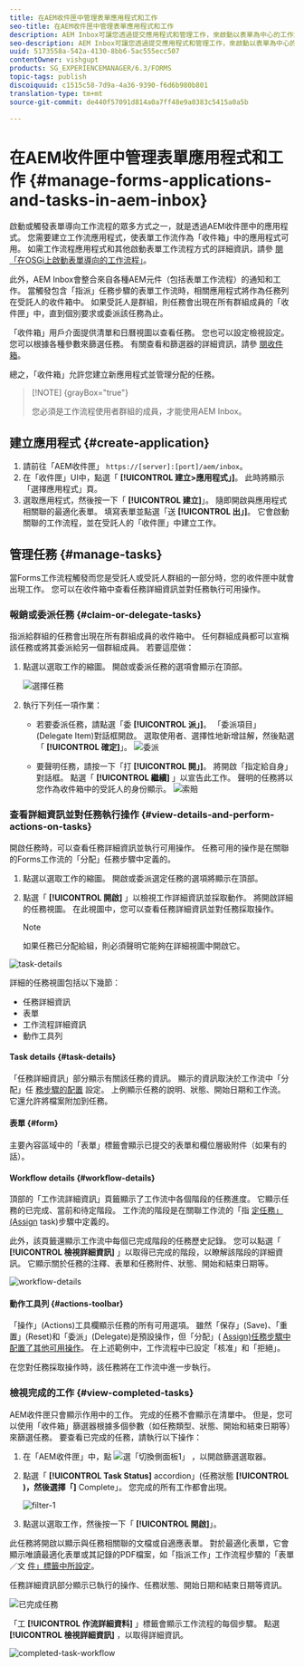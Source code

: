 ```yaml
---
title: 在AEM收件匣中管理表單應用程式和工作
seo-title: 在AEM收件匣中管理表單應用程式和工作
description: AEM Inbox可讓您透過提交應用程式和管理工作，來啟動以表單為中心的工作流程。
seo-description: AEM Inbox可讓您透過提交應用程式和管理工作，來啟動以表單為中心的工作流程。
uuid: 5173558a-542a-4130-8bb6-5ac555ecc507
contentOwner: vishgupt
products: SG_EXPERIENCEMANAGER/6.3/FORMS
topic-tags: publish
discoiquuid: c1515c58-7d9a-4a36-9390-f6d6b980b801
translation-type: tm+mt
source-git-commit: de440f57091d814a0a7ff48e9a0383c5415a0a5b

---
```



# 在AEM收件匣中管理表單應用程式和工作 {#manage-forms-applications-and-tasks-in-aem-inbox}

啟動或觸發表單導向工作流程的眾多方式之一，就是透過AEM收件匣中的應用程式。 您需要建立工作流應用程式，使表單工作流作為「收件箱」中的應用程式可用。 如需工作流程應用程式和其他啟動表單工作流程方式的詳細資訊，請參 [閱「在OSGi上啟動表單導向的工作流程」](/help/forms/using/aem-forms-workflow.md#launch)。

此外，AEM Inbox會整合來自各種AEM元件（包括表單工作流程）的通知和工作。 當觸發包含「指派」任務步驟的表單工作流時，相關應用程式將作為任務列在受託人的收件箱中。 如果受託人是群組，則任務會出現在所有群組成員的「收件匣」中，直到個別要求或委派該任務為止。

「收件箱」用戶介面提供清單和日曆視圖以查看任務。 您也可以設定檢視設定。 您可以根據各種參數來篩選任務。 有關查看和篩選器的詳細資訊，請參 [閱收件箱](/help/sites-authoring/inbox.md)。

總之，「收件箱」允許您建立新應用程式並管理分配的任務。

>[!NOTE] {grayBox=&quot;true&quot;}
>
>您必須是工作流程使用者群組的成員，才能使用AEM Inbox。

## 建立應用程式 {#create-application}

1. 請前往「AEM收件匣」 `https://[server]:[port]/aem/inbox`。
1. 在「收件匣」UI中，點選「 **[!UICONTROL 建立>應用程式」]**。 此時將顯示「選擇應用程式」頁。
1. 選取應用程式，然後按一下「 **[!UICONTROL 建立]**」。 隨即開啟與應用程式相關聯的最適化表單。 填寫表單並點選「送 **[!UICONTROL 出」]**。 它會啟動關聯的工作流程，並在受託人的「收件匣」中建立工作。

## 管理任務 {#manage-tasks}

當Forms工作流程觸發而您是受託人或受託人群組的一部分時，您的收件匣中就會出現工作。 您可以在收件箱中查看任務詳細資訊並對任務執行可用操作。

### 報銷或委派任務 {#claim-or-delegate-tasks}

指派給群組的任務會出現在所有群組成員的收件箱中。 任何群組成員都可以宣稱該任務或將其委派給另一個群組成員。 若要這麼做：

1. 點選以選取工作的縮圖。 開啟或委派任務的選項會顯示在頂部。

   ![選擇任務](assets/select-task.png)

1. 執行下列任一項作業：

   * 若要委派任務，請點選「委 **[!UICONTROL 派」]**。 「委派項目」(Delegate Item)對話框開啟。 選取使用者、選擇性地新增註解，然後點選「 **[!UICONTROL 確定]**」。
   ![委派](assets/delegate.png)

   * 要聲明任務，請按一下「打 **[!UICONTROL 開」]**。 將開啟「指定給自身」對話框。 點選「 **[!UICONTROL 繼續]** 」以宣告此工作。 聲明的任務將以您作為收件箱中的受託人的身份顯示。
   ![索賠](assets/claim.png)

### 查看詳細資訊並對任務執行操作 {#view-details-and-perform-actions-on-tasks}

開啟任務時，可以查看任務詳細資訊並執行可用操作。 任務可用的操作是在關聯的Forms工作流的「分配」任務步驟中定義的。

1. 點選以選取工作的縮圖。 開啟或委派選定任務的選項將顯示在頂部。
1. 點選「 **[!UICONTROL 開啟]** 」以檢視工作詳細資訊並採取動作。 將開啟詳細的任務視圖。 在此視圖中，您可以查看任務詳細資訊並對任務採取操作。

   >[!NOTE]
   >
   >如果任務已分配給組，則必須聲明它能夠在詳細視圖中開啟它。

![task-details](assets/task-details.png)

詳細的任務視圖包括以下幾節：

* 任務詳細資訊
* 表單
* 工作流程詳細資訊
* 動作工具列

#### Task details {#task-details}

「任務詳細資訊」部分顯示有關該任務的資訊。 顯示的資訊取決於工作流中「分配」任 [務步驟的配置](/help/sites-developing/workflows-step-ref.md) 設定。 上例顯示任務的說明、狀態、開始日期和工作流。 它還允許將檔案附加到任務。

#### 表單 {#form}

主要內容區域中的「表單」標籤會顯示已提交的表單和欄位層級附件（如果有的話）。

#### Workflow details {#workflow-details}

頂部的「工作流詳細資訊」頁籤顯示了工作流中各個階段的任務進度。 它顯示任務的已完成、當前和待定階段。 工作流的階段是在關聯工作流的「指 [定任務」(Assign](/help/sites-developing/workflows-step-ref.md) task)步驟中定義的。

此外，該頁籤還顯示工作流中每個已完成階段的任務歷史記錄。 您可以點選「 **[!UICONTROL 檢視詳細資訊]** 」以取得已完成的階段，以瞭解該階段的詳細資訊。 它顯示關於任務的注釋、表單和任務附件、狀態、開始和結束日期等。

![workflow-details](assets/workflow-details.png)

#### 動作工具列 {#actions-toolbar}

「操作」(Actions)工具欄顯示任務的所有可用選項。 雖然「保存」(Save)、「重置」(Reset)和「委派」(Delegate)是預設操作，但「分配」( [Assign)任務步驟中配置了其他可用操作](/help/sites-developing/workflows-step-ref.md)。 在上述範例中，工作流程中已設定「核准」和「拒絕」。

在您對任務採取操作時，該任務將在工作流中進一步執行。

### 檢視完成的工作 {#view-completed-tasks}

AEM收件匣只會顯示作用中的工作。 完成的任務不會顯示在清單中。 但是，您可以使用「收件箱」篩選器根據多個參數（如任務類型、狀態、開始和結束日期等）來篩選任務。 要查看已完成的任務，請執行以下操作：

1. 在「AEM收件匣」中，點 ![選「切換側面板1」](assets/toggle-side-panel1.png) ，以開啟篩選選取器。
1. 點選「 **[!UICONTROL Task Status]** accordion」(任務狀態 **[!UICONTROL )，然後選擇「]** Complete」。 您完成的所有工作都會出現。

   ![filter-1](assets/filter-1.png)

1. 點選以選取工作，然後按一下「 **[!UICONTROL 開啟]**」。

此任務將開啟以顯示與任務相關聯的文檔或自適應表單。 對於最適化表單，它會顯示唯讀最適化表單或其記錄的PDF檔案，如「指派工作」工作流程步驟的「表單／文 [件」標籤中所設定](/help/sites-developing/workflows-step-ref.md)。

任務詳細資訊部分顯示已執行的操作、任務狀態、開始日期和結束日期等資訊。

![已完成任務](assets/completed-task.png)

「工 **[!UICONTROL 作流詳細資料]** 」標籤會顯示工作流程的每個步驟。 點選 **[!UICONTROL 檢視詳細資訊]** ，以取得詳細資訊。

![completed-task-workflow](assets/completed-task-workflow.png)


